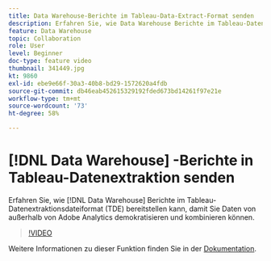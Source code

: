 ```yaml
---
title: Data Warehouse-Berichte im Tableau-Data-Extract-Format senden
description: Erfahren Sie, wie Data Warehouse Berichte im Tableau-Datenextraktionsformat (TDE) bereitstellen kann, damit Sie Daten von außerhalb von Adobe Analytics demokratisieren und kombinieren können.
feature: Data Warehouse
topic: Collaboration
role: User
level: Beginner
doc-type: feature video
thumbnail: 341449.jpg
kt: 9860
exl-id: ebe9e66f-30a3-40b8-bd29-1572620a4fdb
source-git-commit: db46eab452615329192fded673bd14261f97e21e
workflow-type: tm+mt
source-wordcount: '73'
ht-degree: 58%

---
```


# [!DNL Data Warehouse] -Berichte in Tableau-Datenextraktion senden

Erfahren Sie, wie [!DNL Data Warehouse] Berichte im Tableau-Datenextraktionsdateiformat (TDE) bereitstellen kann, damit Sie Daten von außerhalb von Adobe Analytics demokratisieren und kombinieren können.

>[!VIDEO](https://video.tv.adobe.com/v/341449/?quality=12&learn=on)

Weitere Informationen zu dieser Funktion finden Sie in der [Dokumentation](https://experienceleague.adobe.com/en/docs/analytics/export/data-warehouse/t-tableau).
